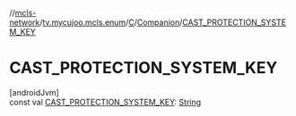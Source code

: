 //[mcls-network](../../../../index.md)/[tv.mycujoo.mcls.enum](../../index.md)/[C](../index.md)/[Companion](index.md)/[CAST_PROTECTION_SYSTEM_KEY](-c-a-s-t_-p-r-o-t-e-c-t-i-o-n_-s-y-s-t-e-m_-k-e-y.md)

# CAST_PROTECTION_SYSTEM_KEY

[androidJvm]\
const val [CAST_PROTECTION_SYSTEM_KEY](-c-a-s-t_-p-r-o-t-e-c-t-i-o-n_-s-y-s-t-e-m_-k-e-y.md): [String](https://kotlinlang.org/api/latest/jvm/stdlib/kotlin/-string/index.html)
